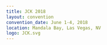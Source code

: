 ```yaml
---
title: JCK 2018
layout: convention
convention_date: June 1-4, 2018
location: Mandala Bay, Las Vegas, NV
logo: JCK.svg
---
```


